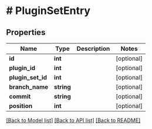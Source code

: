 # # PluginSetEntry

## Properties

Name | Type | Description | Notes
------------ | ------------- | ------------- | -------------
**id** | **int** |  | [optional]
**plugin_id** | **int** |  | [optional]
**plugin_set_id** | **int** |  | [optional]
**branch_name** | **string** |  | [optional]
**commit** | **string** |  | [optional]
**position** | **int** |  | [optional]

[[Back to Model list]](../../README.md#models) [[Back to API list]](../../README.md#endpoints) [[Back to README]](../../README.md)
